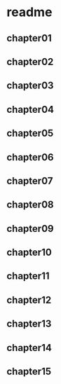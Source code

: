 # readme

## chapter01

## chapter02

## chapter03

## chapter04

## chapter05

## chapter06

## chapter07

## chapter08

## chapter09

## chapter10

## chapter11

## chapter12

## chapter13

## chapter14

## chapter15
